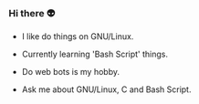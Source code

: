 ### Hi there :alien:

- I like do things on GNU/Linux.

- Currently learning 'Bash Script' things.

- Do web bots is my hobby.

- Ask me about GNU/Linux, C and Bash Script.
